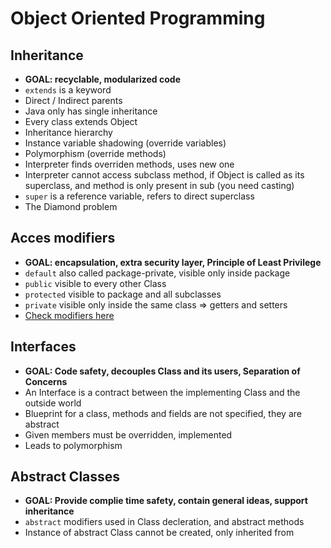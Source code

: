 # Object Oriented Programming

## Inheritance
- **GOAL: recyclable, modularized code**
- `extends` is a keyword
- Direct / Indirect parents
- Java only has single inheritance
- Every class extends Object
- Inheritance hierarchy
- Instance variable shadowing (override variables)
- Polymorphism (override methods)
- Interpreter finds overriden methods, uses new one
- Interpreter cannot access subclass method, if Object is called as its superclass, 
and method is only present in sub (you need casting)
- `super` is a reference variable, refers to direct superclass
- The Diamond problem

## Acces modifiers
- **GOAL: encapsulation, extra security layer, Principle of Least Privilege**
- `default` also called package-private, visible only inside package
- `public` visible to every other Class
- `protected` visible to package and all subclasses
- `private` visible only inside the same class  => getters and setters
- [Check modifiers here](http://net-informations.com/java/basics/img/access-modifier.png)

## Interfaces
- **GOAL: Code safety, decouples Class and its users, Separation of Concerns**
- An Interface is a contract between the implementing Class and the outside world
- Blueprint for a class, methods and fields are not specified, they are abstract
- Given members must be overridden, implemented
- Leads to polymorphism

## Abstract Classes
- **GOAL: Provide complie time safety, contain general ideas, support inheritance**
- `abstract`  modifiers used in Class decleration, and abstract methods
- Instance of abstract Class cannot be created, only inherited from
